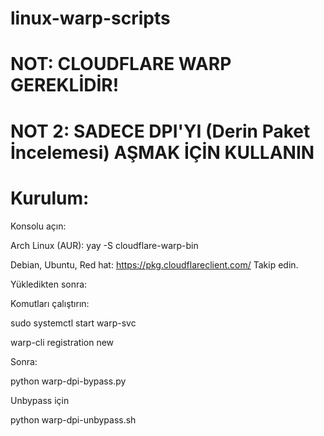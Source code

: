 # linux-warp-scripts

# NOT: CLOUDFLARE WARP GEREKLİDİR!

# NOT 2: SADECE DPI'YI (Derin Paket İncelemesi) AŞMAK İÇİN KULLANIN

# Kurulum:

Konsolu açın:

Arch Linux (AUR): yay -S cloudflare-warp-bin

Debian, Ubuntu, Red hat: https://pkg.cloudflareclient.com/ Takip edin.

Yükledikten sonra:

Komutları çalıştırın:

sudo systemctl start warp-svc

warp-cli registration new

Sonra:

python warp-dpi-bypass.py

Unbypass için

python warp-dpi-unbypass.sh
